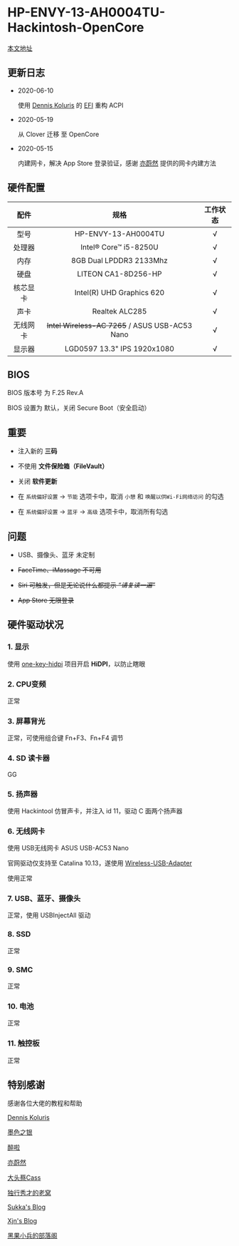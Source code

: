 # HP-ENVY-13-AH0004TU-Hackintosh-OpenCore

[本文地址](https://github.com/ongengi/HP-ENVY-13-AH0004TU-Hackintosh-OpenCore)

## 更新日志

- 2020-06-10

  使用 [Dennis Koluris](https://github.com/chris1111) 的 [EFI](https://github.com/dkoluris/HP-ENVY-13-AH0002-OpenCore) 重构 ACPI 

- 2020-05-19

  从 Clover 迁移 至 OpenCore

- 2020-05-15

  内建网卡，解决 App Store 登录验证，感谢 [亦蔚然](https://www.zhihu.com/people/leo_logic) 提供的网卡内建方法


## 硬件配置

|   配件   |             规格              | 工作状态 |
| :------: | :---------------------------: | :------: |
|   型号   |      HP-ENVY-13-AH0004TU      |     √     |
|  处理器  |     Intel® Core™ i5-8250U     |     √     |
|   内存   |    8GB Dual LPDDR3 2133Mhz    |     √     |
|   硬盘   |      LITEON CA1-8D256-HP      |     √     |
| 核芯显卡 |   Intel(R) UHD Graphics 620   |     √     |
|   声卡   |        Realtek ALC285         |     √     |
| 无线网卡 |    ~~Intel Wireless-AC 7265~~ / ASUS USB-AC53 Nano     |     √     |
|  显示器  |  LGD0597 13.3" IPS 1920x1080  |     √     |

## BIOS

BIOS 版本号 为 F.25 Rev.A

BIOS 设置为 默认，关闭 Secure Boot（安全启动）

## 重要

- 注入新的 **三码**

- 不使用 **文件保险箱（FileVault）**

- 关闭 **软件更新**

- 在 `系统偏好设置` -> `节能` 选项卡中，取消 `小憩` 和 `唤醒以供Wi-Fi网络访问` 的勾选

- 在 `系统偏好设置` -> `蓝牙` -> `高级` 选项卡中，取消所有勾选

## 问题

- USB、摄像头、蓝牙 未定制
- ~~FaceTime、iMassage 不可用~~
- ~~Siri 可触发，但是无论说什么都提示 *“请复读一遍”*~~

- ~~App Store 无限登录~~

## 硬件驱动状况

### 1. 显示

使用 [one-key-hidpi](https://github.com/xzhih/one-key-hidpi) 项目开启 **HiDPI**，以防止瞎眼

### 2. CPU变频

正常

### 3. 屏幕背光

正常，可使用组合键 Fn+F3、Fn+F4 调节

### 4. SD 读卡器

GG

### 5. 扬声器

使用 Hackintool 仿冒声卡，并注入 id 11，驱动 C 面两个扬声器

### 6. 无线网卡

使用 USB无线网卡 ASUS USB-AC53 Nano

官网驱动仅支持至 Catalina 10.13，遂使用 [Wireless-USB-Adapter](https://github.com/chris1111/Wireless-USB-Adapter)

使用正常

### 7. USB、蓝牙、摄像头

正常，使用 USBInjectAll 驱动

### 8. SSD

正常

### 9. SMC

正常

### 10. 电池

正常

### 11. 触控板

正常

## 特别感谢

感谢各位大佬的教程和帮助

[Dennis Koluris](https://github.com/dkoluris)

[墨色之银](https://github.com/SilentSliver)

[醉啦]()

[亦蔚然](https://www.zhihu.com/people/leo_logic)

[大头蔡Cass](https://space.bilibili.com/16323318/)

[独行秀才的老窝](https://shuiyunxc.gitee.io/)

[Sukka's Blog](https://blog.skk.moe/) 

[Xjn's Blog](https://blog.xjn819.com/)

[黑果小兵的部落阁](https://blog.daliansky.net/)

